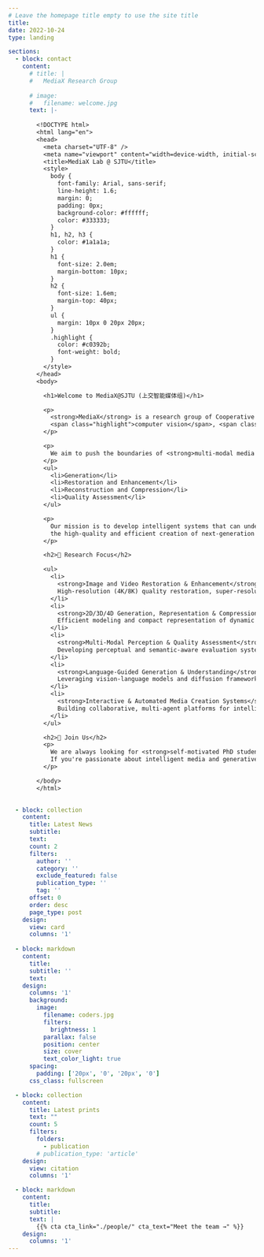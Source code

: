 ```yaml
---
# Leave the homepage title empty to use the site title
title:
date: 2022-10-24
type: landing

sections:
  - block: contact
    content:
      # title: |
      #   MediaX Research Group
        
      # image:
      #   filename: welcome.jpg
      text: |-
        
        <!DOCTYPE html>
        <html lang="en">
        <head>
          <meta charset="UTF-8" />
          <meta name="viewport" content="width=device-width, initial-scale=1.0"/>
          <title>MediaX Lab @ SJTU</title>
          <style>
            body {
              font-family: Arial, sans-serif;
              line-height: 1.6;
              margin: 0;
              padding: 0px;
              background-color: #ffffff;
              color: #333333;
            }
            h1, h2, h3 {
              color: #1a1a1a;
            }
            h1 {
              font-size: 2.0em;
              margin-bottom: 10px;
            }
            h2 {
              font-size: 1.6em;
              margin-top: 40px;
            }
            ul {
              margin: 10px 0 20px 20px;
            }
            .highlight {
              color: #c0392b;
              font-weight: bold;
            }
          </style>
        </head>
        <body>

          <h1>Welcome to MediaX@SJTU (上交智能媒体组)</h1>

          <p>
            <strong>MediaX</strong> is a research group of Cooperative Medianet Innovation Center at <strong>Shanghai Jiao Tong University</strong>.  We target  top-tier research at the intersection of 
            <span class="highlight">computer vision</span>, <span class="highlight">machine learning</span>, and <span class="highlight">generative intelligent media</span>.
          </p>

          <p>
            We aim to push the boundaries of <strong>multi-modal media (2D/3D/4D)</strong> in the following areas:
          </p>
          <ul>
            <li>Generation</li>
            <li>Restoration and Enhancement</li>
            <li>Reconstruction and Compression</li>
            <li>Quality Assessment</li>
          </ul>

          <p>
            Our mission is to develop intelligent systems that can understand, model, and manipulate complex human-centric visual content, enabling 
            the high-quality and efficient creation of next-generation intelligent media.
          </p>

          <h2>🎯 Research Focus</h2>

          <ul>
            <li>
              <strong>Image and Video Restoration & Enhancement</strong><br/>
              High-resolution (4K/8K) quality restoration, super-resolution, and controllable editing of visual content.
            </li>
            <li>
              <strong>2D/3D/4D Generation, Representation & Compression</strong><br/>
              Efficient modeling and compact representation of dynamic scenes for immersive media.
            </li>
            <li>
              <strong>Multi-Modal Perception & Quality Assessment</strong><br/>
              Developing perceptual and semantic-aware evaluation systems for UGC, PGC, and AIGC content.
            </li>
            <li>
              <strong>Language-Guided Generation & Understanding</strong><br/>
              Leveraging vision-language models and diffusion frameworks to guide controllable generation and forgery detection.
            </li>
            <li>
              <strong>Interactive & Automated Media Creation Systems</strong><br/>
              Building collaborative, multi-agent platforms for intelligent content production and human-in-the-loop media editing.
            </li>
          </ul>

          <h2>📢 Join Us</h2>
          <p>
            We are always looking for <strong>self-motivated PhD students, Master's students, and undergraduate research assistants</strong> to join our team.<br/>
            If you're passionate about intelligent media and generative AI, please send your <strong>CV and transcript</strong> to: <em>mediax@sjtu.edu.cn</em>
          </p>

        </body>
        </html>

  
  - block: collection
    content:
      title: Latest News
      subtitle:
      text:
      count: 2
      filters:
        author: ''
        category: ''
        exclude_featured: false
        publication_type: ''
        tag: ''
      offset: 0
      order: desc
      page_type: post
    design:
      view: card
      columns: '1'
  
  - block: markdown
    content:
      title:
      subtitle: ''
      text:
    design:
      columns: '1'
      background:
        image: 
          filename: coders.jpg
          filters:
            brightness: 1
          parallax: false
          position: center
          size: cover
          text_color_light: true
      spacing:
        padding: ['20px', '0', '20px', '0']
      css_class: fullscreen

  - block: collection
    content:
      title: Latest prints
      text: ""
      count: 5
      filters:
        folders:
          - publication
        # publication_type: 'article'
    design:
      view: citation
      columns: '1'

  - block: markdown
    content:
      title:
      subtitle:
      text: |
        {{% cta cta_link="./people/" cta_text="Meet the team →" %}}
    design:
      columns: '1'
---
```

